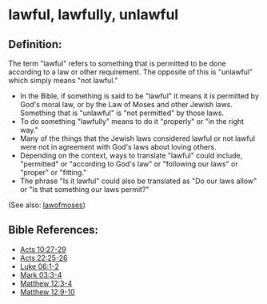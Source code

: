 # lawful, lawfully, unlawful #

## Definition: ##

The term "lawful" refers to something that is permitted to be done according to a law or other requirement. The opposite of this is "unlawful" which simply means "not lawful." 

* In the Bible, if something is said to be "lawful" it means it is permitted by God's moral law, or by the Law of Moses and other Jewish laws. Something that is "unlawful" is "not permitted" by those laws.
* To do something "lawfully" means to do it "properly" or "in the right way."
* Many of the things that the Jewish laws considered lawful or not lawful were not in agreement with God's laws about loving others.
* Depending on the context, ways to translate "lawful" could include, "permitted" or "according to God's law" or "following our laws" or "proper" or "fitting."
* The phrase "Is it lawful" could also be translated as "Do our laws allow" or "Is that something our laws permit?"

(See also: [lawofmoses](../kt/lawofmoses.md))

## Bible References: ##

* [Acts 10:27-29](https://door43.org/en/bible/notes/act/10/27)
* [Acts 22:25-26](https://door43.org/en/bible/notes/act/22/25)
* [Luke 06:1-2](https://door43.org/en/bible/notes/luk/06/01)
* [Mark 03:3-4](https://door43.org/en/bible/notes/mrk/03/03)
* [Matthew 12:3-4](https://door43.org/en/bible/notes/mat/12/03)
* [Matthew 12:9-10](https://door43.org/en/bible/notes/mat/12/09)
